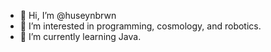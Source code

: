 - 👋 Hi, I’m @huseynbrwn
- 👀 I’m interested in programming, cosmology, and robotics.
- 🌱 I’m currently learning Java.
